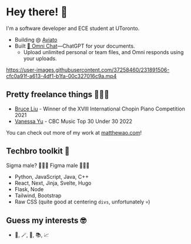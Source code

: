 # Hey there! 👋
I'm a software developer and ECE student at UToronto.

- Building @ [Aviato](https://aviato.co)
- Built [💬 Omni Chat](https://omnilabs.ai/chat)—ChatGPT for your documents. 
  - Upload unlimited personal or team files, and Omni responds using your uploads.


https://user-images.githubusercontent.com/37258460/231891506-cfc0a91f-a613-4df1-b1fa-00c327016c9a.mp4

## Pretty freelance things 🧑🏻‍💻

- [Bruce Liu](https://bruceliu.matthewao.com) - Winner of the XVIII International
Chopin Piano Competition 2021 
- [Vanessa Yu](https://vanessayu.com) - CBC Music Top 30 Under 30 2022

You can check out more of my work at [matthewao.com](https://matthewao.com)!

## Techbro toolkit 💼

Sigma male? 🙅🏻‍♂️ Figma male 🙋🏻‍♂️ 

- Python, JavaScript, Java, C++
- React, Next, Jinja, Svelte, Hugo
- Flask, Node
- Tailwind, Bootstrap
- Raw CSS (quite good at centering `divs`, unfortunately 💀)

## Guess my interests 🤓

- 🎹, 🪄, 🤸, 📚, 📈 
